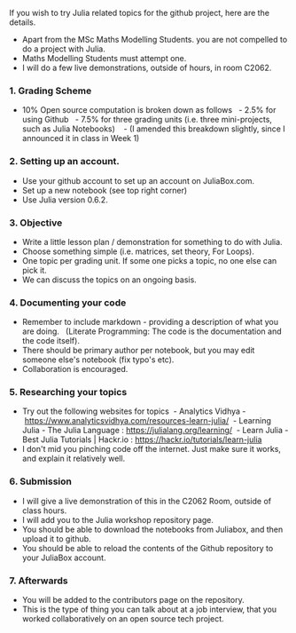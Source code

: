 If you wish to try Julia related topics for the github project, here are the details.

- Apart from the MSc Maths Modelling Students. you are not compelled to do a project with Julia.
- Maths Modelling Students must attempt one. 
- I will do a few live demonstrations, outside of hours, in room C2062.

### 1. Grading Scheme
- 10% Open source computation is broken down as follows
   - 2.5% for using Github
   - 7.5% for three grading units (i.e. three mini-projects, such as Julia Notebooks) 
   - (I amended this breakdown slightly, since I announced it in class in Week 1)

### 2. Setting up an account.
- Use your github account to set up an account on JuliaBox.com.
- Set up a new notebook (see top right corner)
- Use Julia version 0.6.2.

### 3. Objective
- Write a little lesson plan / demonstration for something to do with Julia. 
- Choose something simple (i.e. matrices, set theory, For Loops). 
- One topic per grading unit. If some one picks a topic, no one else can pick it.
- We can discuss the topics on an ongoing basis. 

### 4. Documenting your code
- Remember to include markdown - providing a description of what you are doing.
  (Literate Programming: The code is the documentation and the code itself).
- There should be primary author per notebook, but you may edit someone else's notebook (fix typo's etc).
- Collaboration is encouraged. 

### 5. Researching your topics
- Try out the following websites for topics
 - Analytics Vidhya -  https://www.analyticsvidhya.com/resources-learn-julia/
 - Learning Julia - The Julia Language : https://julialang.org/learning/
 - Learn Julia - Best Julia Tutorials | Hackr.io : https://hackr.io/tutorials/learn-julia
- I don't mid you pinching code off the internet. Just make sure it works, and explain it relatively well.

### 6. Submission
- I will give a live demonstration of this in the C2062 Room, outside of class hours.
- I will add you to the Julia workshop repository page.
- You should be able to download the notebooks from Juliabox, and then upload it to github.
- You should be able to reload the contents of the Github repository to your JuliaBox account.
 
### 7. Afterwards
- You will be added to the contributors page on the repository.
- This is the type of thing you can talk about at a job interview, that you worked collaboratively on an open source tech project.
